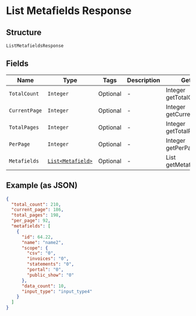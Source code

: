
# List Metafields Response

## Structure

`ListMetafieldsResponse`

## Fields

| Name | Type | Tags | Description | Getter | Setter |
|  --- | --- | --- | --- | --- | --- |
| `TotalCount` | `Integer` | Optional | - | Integer getTotalCount() | setTotalCount(Integer totalCount) |
| `CurrentPage` | `Integer` | Optional | - | Integer getCurrentPage() | setCurrentPage(Integer currentPage) |
| `TotalPages` | `Integer` | Optional | - | Integer getTotalPages() | setTotalPages(Integer totalPages) |
| `PerPage` | `Integer` | Optional | - | Integer getPerPage() | setPerPage(Integer perPage) |
| `Metafields` | [`List<Metafield>`](../../doc/models/metafield.md) | Optional | - | List<Metafield> getMetafields() | setMetafields(List<Metafield> metafields) |

## Example (as JSON)

```json
{
  "total_count": 210,
  "current_page": 186,
  "total_pages": 198,
  "per_page": 92,
  "metafields": [
    {
      "id": 64.22,
      "name": "name2",
      "scope": {
        "csv": "0",
        "invoices": "0",
        "statements": "0",
        "portal": "0",
        "public_show": "0"
      },
      "data_count": 10,
      "input_type": "input_type4"
    }
  ]
}
```

